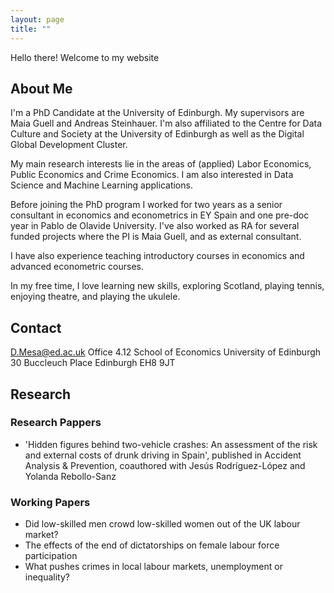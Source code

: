 ```yaml
---
layout: page
title: ""
---
```


Hello there! Welcome to my website

## About Me

I'm a PhD Candidate at the University of Edinburgh. My supervisors are Maia Guell and Andreas Steinhauer. I'm also affiliated to the Centre for Data Culture and Society at the University of Edinburgh as well as the Digital Global Development Cluster.

My main research interests lie in the areas of (applied) Labor Economics, Public Economics and Crime Economics. I am also interested in Data Science and Machine Learning applications.

Before joining the PhD program I worked for two years as a senior consultant in economics and econometrics in EY Spain and one pre-doc year in Pablo de Olavide University. I've also worked as RA for several funded projects where the PI is Maia Guell, and as external consultant.

I have also experience teaching introductory courses in economics and advanced econometric courses.

In my free time, I love learning new skills, exploring Scotland, playing tennis, enjoying theatre, and playing the ukulele.

## Contact

D.Mesa@ed.ac.uk
Office 4.12
School of Economics
University of Edinburgh
30 Buccleuch Place
Edinburgh
EH8 9JT

## Research

### Research Pappers

- 'Hidden figures behind two-vehicle crashes: An assessment of the risk and external costs of drunk driving in Spain', published in Accident Analysis & Prevention, coauthored with Jesús Rodríguez-López and Yolanda Rebollo-Sanz

### Working Papers
- Did low-skilled men crowd low-skilled women out of the UK labour market?
- The effects of the end of dictatorships on female labour force participation
- What pushes crimes in local labour markets, unemployment or inequality?
